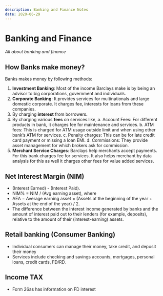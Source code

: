 ```yaml
---
description: Banking and Finance Notes
date: 2020-06-29
---
```


# Banking and Finance

*All about banking and finance*

## How Banks make money?

Banks makes money by following methods:

1. **Investment Banking**: Most of the income Barclays make is by being an advisor to big corporations, government and individuals.
2. **Corporate Banking**: It provides services for multinationals and large domestic corporate. It charges fee, interests for loans from these companies.
3. By charging **interest** from borrowers.
4. By charging various **fees** on services like,
  a.  Account Fees: For different products in bank, it charges fee for maintenance and services.
  b.  ATM fees: This is charged for ATM usage outside limit and when using other bank’s ATM for services.
  c.  Penalty charges: This can be for late credit card payment or missing a loan EMI.
  d.  Commissions: They provide asset management for which brokers ask for commission.
5. **Merchant Service Charges**: Barclays help merchants accept payments. For this bank charges fee for services. It also helps merchant by data analysis for this as well it charges other fees for value added services.


## Net Interest Margin (NIM)

- (Interest Earned) - (Interest Paid).
- NIM% = NIM / (Avg earning asset), where
- AEA = Average earning asset = (Assets at the beginning of the year + Assets at the end of the year) / 2.
- The difference between the interest income generated by banks  and the amount of interest paid out to their lenders (for example, deposits), relative to the amount of their (interest-earning) assets.

## Retail banking (Consumer Banking)

- Individual consumers can manage their money, take credit, and deposit their money
- Services include checking and savings accounts, mortgages, personal loans, credit cards, FD/RD.

## Income TAX

- Form 26as has information on FD interest
